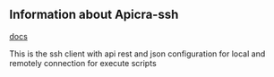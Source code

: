 ## Information about Apicra-ssh
[docs](https://apicra.github.io/ssh/) 

This is the ssh client with api rest and json configuration for local and remotely connection for execute scripts

